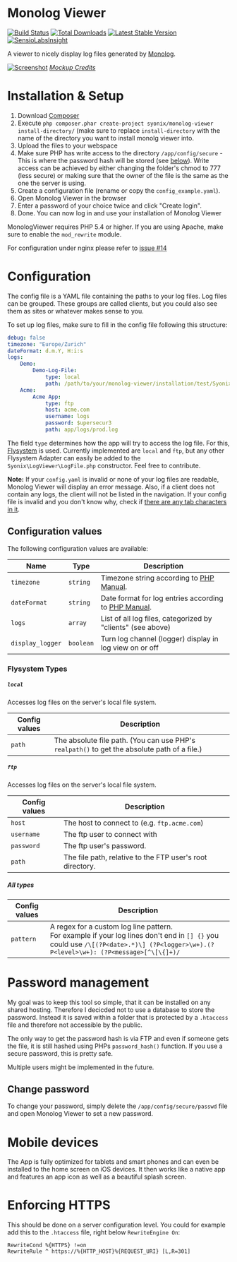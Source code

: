 Monolog Viewer 
==============
[![Build Status](https://travis-ci.org/Syonix/monolog-viewer.svg?branch=master)](https://travis-ci.org/Syonix/monolog-viewer)
[![Total Downloads](https://poser.pugx.org/syonix/monolog-viewer/downloads.png)](https://packagist.org/packages/syonix/monolog-viewer)
[![Latest Stable Version](https://poser.pugx.org/syonix/monolog-viewer/v/stable.png)](https://packagist.org/packages/syonix/monolog-viewer)
[![SensioLabsInsight](https://insight.sensiolabs.com/projects/c22e8c7d-c543-4e56-8f10-ad24ca14859f/mini.png)](https://insight.sensiolabs.com/projects/c22e8c7d-c543-4e56-8f10-ad24ca14859f)

A viewer to nicely display log files generated by [Monolog](https://github.com/Seldaek/monolog).

[![Screenshot](https://github.com/Syonix/monolog-viewer/raw/master/web/img/screenshot.png)](#installation)
*[Mockup Credits](https://dribbble.com/shots/994811-Apple-pack)*

# Installation & Setup
1. Download [Composer](http://getcomposer.org/)
1. Execute `php composer.phar create-project syonix/monolog-viewer install-directory/` (make sure to replace `install-directory` with the name of the directory you want to install monolg viewer into.
1. Upload the files to your webspace
1. Make sure PHP has write access to the directory `/app/config/secure` - This is where the password hash will be stored (see [below](#password-management)). Write access can be achieved by either changing the folder's chmod to 777 (less secure) or making sure that the owner of the file is the same as the one the server is using.
1. Create a configuration file (rename or copy the `config_example.yaml`).
1. Open Monolog Viewer in the browser
1. Enter a password of your choice twice and click "Create login".
1. Done. You can now log in and use your installation of Monolog Viewer

MonologViewer requires PHP 5.4 or higher. If you are using Apache, make sure to enable the `mod_rewrite` module.

For configuration under nginx please refer to [issue #14](https://github.com/Syonix/monolog-viewer/issues/14)

# Configuration
The config file is a YAML file containing the paths to your log files. Log files can be grouped. These groups are called clients, but you could also see them as sites or whatever makes sense to you.

To set up log files, make sure to fill in the config file following this structure:
```yaml
debug: false
timezone: "Europe/Zurich"
dateFormat: d.m.Y, H:i:s
logs:
    Demo:
        Demo-Log-File:
            type: local
            path: /path/to/your/monolog-viewer/installation/test/SyonixLogViewer/res/test.log
    Acme:
        Acme App:
            type: ftp
            host: acme.com
            username: logs
            password: $upersecur3
            path: app/logs/prod.log
```

The field `type` determines how the app will try to access the log file. For this, [Flysystem](http://flysystem.thephpleague.com/) is used. Currently implemented are `local` and `ftp`, but any other Flysystem Adapter can easily be added to the `Syonix\LogViewer\LogFile.php` constructor. Feel free to contribute.

**Note:** If your `config.yaml` is invalid or none of your log files are readable, Monolog Viewer will display an error message. Also, if a client does not contain any logs, the client will not be listed in the navigation. If your config file is invalid and you don't know why, check if [there are any tab characters in it](http://www.yaml.org/faq.html).

## Configuration values
The following configuration values are available:

Name | Type | Description
---- | ---- | -----------
`timezone` | `string` | Timezone string according to [PHP Manual](http://php.net/manual/en/timezones.php).
`dateFormat` | `string` | Date format for log entries according to [PHP Manual](http://php.net/manual/en/function.date.php).
`logs` | `array` | List of all log files, categorized by "clients" (see above)
`display_logger` | `boolean` | Turn log channel (logger) display in log view on or off

### Flysystem Types
##### `local`
Accesses log files on the server's local file system.

Config values | Description
------------- | -----------
`path` | The absolute file path. (You can use PHP's `realpath()` to get the absolute path of a file.)

##### `ftp`
Accesses log files on the server's local file system.

Config values | Description
------------- | -----------
`host` | The host to connect to (e.g. `ftp.acme.com`)
`username` | The ftp user to connect with
`password` | The ftp user's password.
`path` | The file path, relative to the FTP user's root directory.

##### All types

Config values | Description
------------- | -----------
`pattern` | A regex for a custom log line pattern.<br>For example if your log lines don't end in `[] {}` you could use `/\[(?P<date>.*)\] (?P<logger>\w+).(?P<level>\w+): (?P<message>[^\[\{]+)/`

# Password management
My goal was to keep this tool so simple, that it can be installed on any shared hosting. Therefore I decicded not to use a database to store the password. Instead it is saved within a folder that is protected by a `.htaccess` file and therefore not accessible by the public.

The only way to get the password hash is via FTP and even if someone gets the file, it is still hashed using PHPs `password_hash()` function. If you use a secure password, this is pretty safe.

Multiple users might be implemented in the future.

## Change password
To change your password, simply delete the `/app/config/secure/passwd` file and open Monolog Viewer to set a new password.

# Mobile devices
The App is fully optimized for tablets and smart phones and can even be installed to the home screen on iOS devices. It then works like a native app and features an app icon as well as a beautiful splash screen.

# Enforcing HTTPS
This should be done on a server configuration level. You could for example add this to the `.htaccess` file, right below `RewriteEngine On`:

```
RewriteCond %{HTTPS} !=on
RewriteRule ^ https://%{HTTP_HOST}%{REQUEST_URI} [L,R=301]
```
